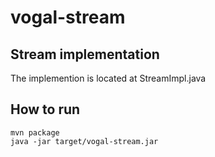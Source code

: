 # vogal-stream

## Stream implementation
The implemention is located at StreamImpl.java

## How to run
```
mvn package
java -jar target/vogal-stream.jar
```
